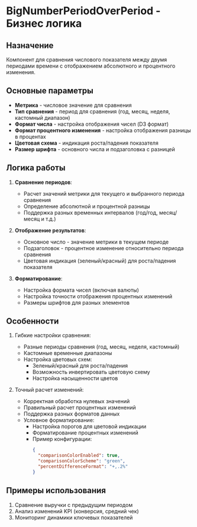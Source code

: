 # BigNumberPeriodOverPeriod - Бизнес логика

## Назначение

Компонент для сравнения числового показателя между двумя периодами времени с отображением абсолютного и процентного изменения.

## Основные параметры

- **Метрика** - числовое значение для сравнения
- **Тип сравнения** - период для сравнения (год, месяц, неделя, кастомный диапазон)
- **Формат числа** - настройка отображения чисел (D3 формат)
- **Формат процентного изменения** - настройка отображения разницы в процентах
- **Цветовая схема** - индикация роста/падения показателя
- **Размер шрифта** - основного числа и подзаголовка с разницей

## Логика работы

1. **Сравнение периодов**:

   - Расчет значений метрики для текущего и выбранного периода сравнения
   - Определение абсолютной и процентной разницы
   - Поддержка разных временных интервалов (год/год, месяц/месяц и т.д.)

2. **Отображение результатов**:

   - Основное число - значение метрики в текущем периоде
   - Подзаголовок - процентное изменение относительно периода сравнения
   - Цветовая индикация (зеленый/красный) для роста/падения показателя

3. **Форматирование**:
   - Настройка формата чисел (включая валюты)
   - Настройка точности отображения процентных изменений
   - Размеры шрифтов для разных элементов

## Особенности

1. Гибкие настройки сравнения:

   - Разные периоды сравнения (год, месяц, неделя, кастомный)
   - Кастомные временные диапазоны
   - Настройка цветовых схем:
     - Зеленый/красный для роста/падения
     - Возможность инвертировать цветовую схему
     - Настройка насыщенности цветов

2. Точный расчет изменений:
   - Корректная обработка нулевых значений
   - Правильный расчет процентных изменений
   - Поддержка разных форматов данных
   - Условное форматирование:
     - Настройка порогов для цветовой индикации
     - Форматирование процентных изменений
     - Пример конфигурации:
       ```json
       {
         "comparisonColorEnabled": true,
         "comparisonColorScheme": "green",
         "percentDifferenceFormat": "+,.2%"
       }
       ```

## Примеры использования

1. Сравнение выручки с предыдущим периодом
2. Анализ изменений KPI (конверсия, средний чек)
3. Мониторинг динамики ключевых показателей
